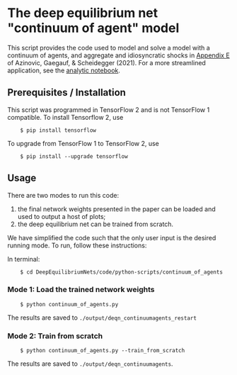 # The deep equilibrium net "continuum of agent" model

This script provides the code used to model and solve a model with a continuum of agents, and aggregate and
idiosyncratic shocks in [Appendix E](https://papers.ssrn.com/sol3/papers.cfm?abstract_id=3393482) of Azinovic, Gaegauf, & Scheidegger (2021).
For a more streamlined application, see the [analytic notebook](https://github.com/sischei/DeepEquilibriumNets/blob/master/code/jupyter-notebooks/analytic/Analytic_tf1.ipynb).

## Prerequisites / Installation

This script was programmed in TensorFlow 2 and is not TensorFlow 1 compatible. To install
Tensorflow 2, use
```shell
    $ pip install tensorflow
```
To upgrade from TensorFlow 1 to TensorFlow 2, use
```shell
    $ pip install --upgrade tensorflow
```

## Usage

There are two modes to run this code:

   1. the final network weights presented in the paper can be loaded and used to output a host of plots;
   2. the deep equilibrium net can be trained from scratch.

We have simplified the code such that the only user input is the desired running mode. To run, follow
these instructions:

In terminal:
```shell
    $ cd DeepEquilibriumNets/code/python-scripts/continuum_of_agents
```

### Mode 1: Load the trained network weights

```shell
    $ python continuum_of_agents.py
```
The results are saved to `./output/deqn_continuumagents_restart`

### Mode 2: Train from scratch

```shell
    $ python continuum_of_agents.py --train_from_scratch
```
The results are saved to `./output/deqn_continuumagents`.

